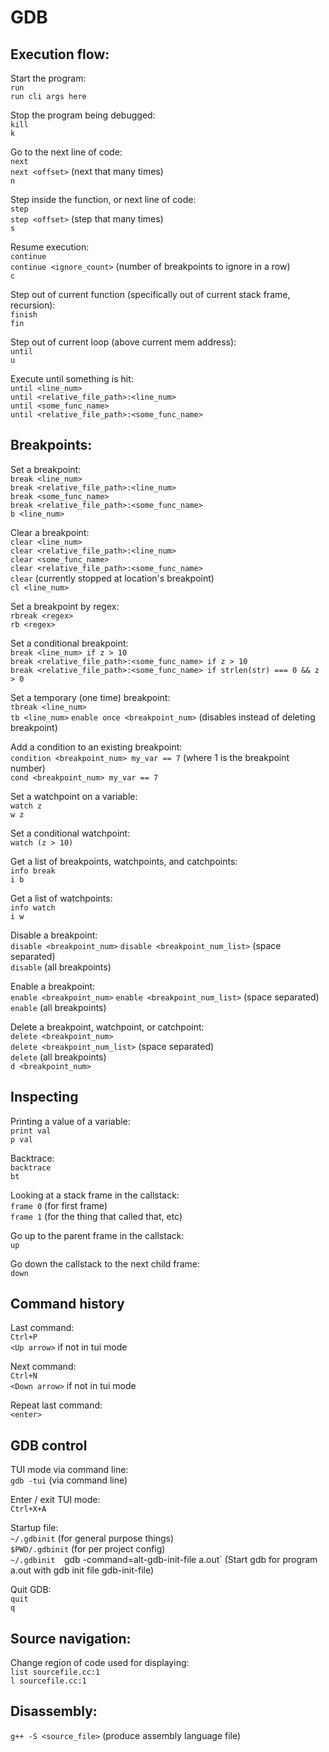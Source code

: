 # GDB

## Execution flow:

Start the program:  
`run`  
`run cli args here`


Stop the program being debugged:  
`kill`  
`k`

Go to the next line of code:  
`next`  
`next <offset>` (next that many times)  
`n`

Step inside the function, or next line of code:  
`step`  
`step <offset>` (step that many times)  
`s`

Resume execution:  
`continue`  
`continue <ignore_count>` (number of breakpoints to ignore in a row)  
`c`

Step out of current function (specifically out of current stack frame, recursion):  
`finish`  
`fin`

Step out of current loop (above current mem address):  
`until`  
`u`

Execute until something is hit:  
`until <line_num>`  
`until <relative_file_path>:<line_num>`  
`until <some_func_name>`  
`until <relative_file_path>:<some_func_name>`

## Breakpoints:

Set a breakpoint:  
`break <line_num>`  
`break <relative_file_path>:<line_num>`  
`break <some_func_name>`  
`break <relative_file_path>:<some_func_name>`  
`b <line_num>`

Clear a breakpoint:  
`clear <line_num>`  
`clear <relative_file_path>:<line_num>`  
`clear <some_func_name>`  
`clear <relative_file_path>:<some_func_name>`  
`clear` (currently stopped at location's breakpoint)  
`cl <line_num>`

Set a breakpoint by regex:  
`rbreak <regex>`  
`rb <regex>`

Set a conditional breakpoint:  
`break <line_num> if z > 10`  
`break <relative_file_path>:<some_func_name> if z > 10`  
`break <relative_file_path>:<some_func_name> if strlen(str) === 0 && z > 0`

Set a temporary (one time) breakpoint:  
`tbreak <line_num>`  
`tb <line_num>`
`enable once <breakpoint_num>` (disables instead of deleting breakpoint)

Add a condition to an existing breakpoint:  
`condition <breakpoint_num> my_var == 7` (where 1 is the breakpoint number)  
`cond <breakpoint_num> my_var == 7`

Set a watchpoint on a variable:  
`watch z`  
`w z`

Set a conditional watchpoint:  
`watch (z > 10)`

Get a list of breakpoints, watchpoints, and catchpoints:  
`info break`  
`i b`

Get a list of watchpoints:  
`info watch`  
`i w`

Disable a breakpoint:  
`disable <breakpoint_num>`
`disable <breakpoint_num_list>` (space separated)  
`disable` (all breakpoints)

Enable a breakpoint:  
`enable <breakpoint_num>`
`enable <breakpoint_num_list>` (space separated)  
`enable` (all breakpoints)

Delete a breakpoint, watchpoint, or catchpoint:  
`delete <breakpoint_num>`  
`delete <breakpoint_num_list>` (space separated)  
`delete` (all breakpoints)  
`d <breakpoint_num>`


## Inspecting

Printing a value of a variable:  
`print val`  
`p val`

Backtrace:  
`backtrace`  
`bt`


Looking at a stack frame in the callstack:  
`frame 0` (for first frame)  
`frame 1` (for the thing that called that, etc)

Go up to the parent frame in the callstack:  
`up`

Go down the callstack to the next child frame:  
`down`


## Command history

Last command:  
`Ctrl+P`  
`<Up arrow>` if not in tui mode

Next command:  
`Ctrl+N`  
`<Down arrow>` if not in tui mode

Repeat last command:  
`<enter>`

## GDB control

TUI mode via command line:  
`gdb -tui` (via command line)

Enter / exit TUI mode:  
`Ctrl+X+A`

Startup file:  
`~/.gdbinit` (for general purpose things)  
`$PWD/.gdbinit` (for per project config)  
`~/.gdbinit 
`gdb -command=alt-gdb-init-file a.out` (Start gdb for program a.out with gdb init file gdb-init-file)

Quit GDB:  
`quit`  
`q`

## Source navigation:

Change region of code used for displaying:  
`list sourcefile.cc:1`  
`l sourcefile.cc:1`


## Disassembly:

`g++ -S <source_file>`  (produce assembly language file)

